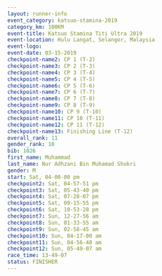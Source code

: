 ```yaml
---
layout: runner-info 
event_category: katsuo-stamina-2019 
category_km: 100KM 
event-title: Katsuo Stamina Titi Ultra 2019 
event-location: Hulu Langat, Selangor, Malaysia 
event-logo: 
event-date: 03-15-2019 
checkpoint-name2: CP 1 (T-2) 
checkpoint-name3: CP 2 (T-3) 
checkpoint-name4: CP 3 (T-4) 
checkpoint-name5: CP 4 (T-5) 
checkpoint-name6: CP 5 (T-6) 
checkpoint-name7: CP 6 (T-7) 
checkpoint-name8: CP 7 (T-8) 
checkpoint-name9: CP 8 (T-9) 
checkpoint-name10: CP 9 (T-10) 
checkpoint-name11: CP 10 (T-11) 
checkpoint-name12: CP 11 (T-12) 
checkpoint-name13: Finishing Line (T-12) 
overall_rank: 11
gender_rank: 10
bib: 1026
first_name: Muhammad
last_name: Nur Adhzani Bin Muhamad Shukri
gender: M
start: Sat, 04-00-00 pm
checkpoint2: Sat, 04-57-51 pm
checkpoint3: Sat, 05-43-40 pm
checkpoint4: Sat, 07-28-07 pm
checkpoint5: Sat, 09-15-55 pm
checkpoint6: Sat, 10-53-28 pm
checkpoint7: Sun, 12-27-56 am
checkpoint8: Sun, 01-33-55 am
checkpoint9: Sun, 02-58-45 am
checkpoint10: Sun, 04-17-00 am
checkpoint11: Sun, 04-56-48 am
checkpoint12: Sun, 05-49-07 am
race_time: 13-49-07
status: FINISHER
---
```

